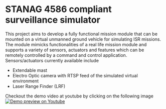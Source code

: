 # STANAG 4586 compliant surveillance simulator

This project aims to develop a fully functional mission module that can be mounted on a virtual unmanned ground vehicle for simulating ISR missions. The module mimicks functionalities of a real life mission module and supports a variety of sensors, actuators and features which can be remotely controlled by a command and control application. Sensors/actuators currently available include
- Extendable mast
- Electro Optic camera with RTSP feed of the simulated virtual environment
- Laser Range Finder (LRF)

Checkout the demo video at youtube by clicking on the following image
[![Demo preview on Youtube](https://img.youtube.com/vi/U5bGR7-89vI/0.jpg)](https://www.youtube.com/watch?v=U5bGR7-89vI)
